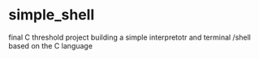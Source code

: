 # simple_shell
final C threshold project
building a simple interpretotr and terminal /shell based on the C language
